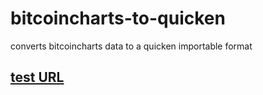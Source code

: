 bitcoincharts-to-quicken
========================

converts bitcoincharts data to a quicken importable format

## [test URL](http://pacific-atoll-6837.herokuapp.com/twomonths)
